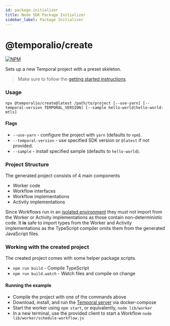 ```yaml
---
id: package-initializer
title: Node SDK Package Initializer
sidebar_label: Package Initializer
---
```


# @temporalio/create

[![NPM](https://img.shields.io/npm/v/@temporalio/create)](https://www.npmjs.com/package/@temporalio/create)

Sets up a new Temporal project with a preset skeleton.

> Make sure to follow the [getting started instructions](/docs/node/getting-started/#install-system-dependencies).

### Usage

```
npx @temporalio/create@latest /path/to/project [--use-yarn] [--temporal-version TEMPORAL_VERSION] [--sample hello-world|hello-world-mtls]
```

#### Flags

- `--use-yarn` - configure the project with `yarn` (defaults to `npm`).
- `--temporal-version` - use specified SDK version or `@latest` if not provided.
- `--sample` - install specified sample (defaults to `hello-world`).

### Project Structure

The generated project consists of 4 main components

- Worker code
- Workflow interfaces
- Workflow implementations
- Activity implementations

Since Workflows run in an [isolated environment](/docs/node/determinism) they must not import from the Worker or Activity implementations as those contain non-deterministic code. It **is** safe to import types from the Worker and Activity implementations as the TypeScript compiler omits them from the generated JavaScript files.

### Working with the created project

The created project comes with some helper package scripts.

- `npm run build` - Compile TypeScript
- `npm run build.watch` - Watch files and compile on change

#### Running the example

- Compile the project with one of the commands above
- Download, install, and run the [Temporal server][local-server] via docker-compose
- Start the worker using `npm start`, or equivalently, `node lib/worker`
- In a new terminal, use the provided client to start a Workflow `node lib/worker/schedule-workflow.js`

[local-server]: /docs/server/quick-install
